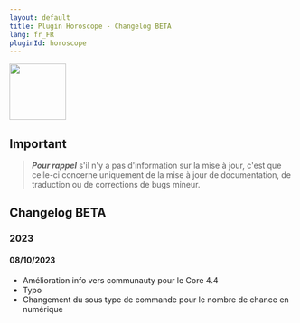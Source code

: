```yaml
---
layout: default
title: Plugin Horoscope - Changelog BETA
lang: fr_FR
pluginId: horoscope
---
```


<img src="{{site.baseurl}}/plugin-horoscope/{{site.img}}/horoscope_icon.png" class="pluginLogo" width="100" />

## Important

> **_Pour rappel_** s'il n'y a pas d'information sur la mise à jour, c'est que celle-ci concerne uniquement de la mise à jour de documentation, de traduction ou de corrections de bugs mineur.

## Changelog BETA

### 2023

#### 08/10/2023

- Amélioration info vers communauty pour le Core 4.4
- Typo
- Changement du sous type de commande pour le nombre de chance en numérique